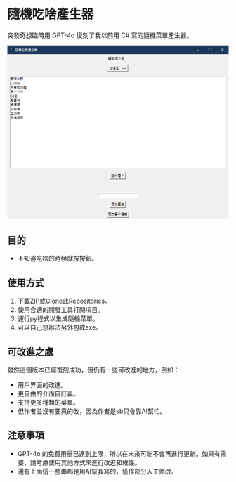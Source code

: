 

# 隨機吃啥產生器

突發奇想臨時用 GPT-4o 復刻了我以前用 C# 寫的隨機菜單產生器。

![image](https://github.com/yuuhouse/Random_food_generator/blob/main/Screenshot%202024-05-29%20220427.png)

## 目的
- 不知道吃啥的時候就按按鈕。

## 使用方式
1. 下載ZIP或Clone此Repositories。
2. 使用合適的開發工具打開項目。
3. 運行py程式以生成隨機菜單。
4. 可以自己想辦法另外包成exe。

## 可改進之處
雖然這個版本已經復刻成功，但仍有一些可改進的地方，例如：
- 用戶界面的改進。
- 更自由的介面自訂義。
- 支持更多種類的菜單。
- 但作者並沒有要真的改，因為作者是sb只會靠AI幫忙。

## 注意事項
- GPT-4o 的免費用量已達到上限，所以在未來可能不會再進行更新。如果有需要，請考慮使用其他方式來進行改進和維護。
- 還有上面這一整串都是用AI幫我寫的，僅作部分人工修改。


